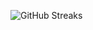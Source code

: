 ![GitHub Streaks](https://github-streaks-mqc9.onrender.com/streak/happilli/image?theme=midnight&cache_bust=1743767468&lang=ja)
